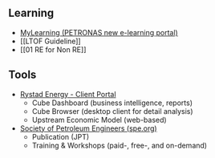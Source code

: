 ## Learning
- [MyLearning (PETRONAS new e-learning portal)](https://petronas.csod.com/LMS/catalog/Welcome.aspx)
- [[LTOF Guideline]]
- [[01 RE for Non RE]]

## Tools
- [Rystad Energy - Client Portal](https://www.rystadenergy.com/clients/)
	- Cube Dashboard (business intelligence, reports)
	- Cube Browser (desktop client for detail analysis)
	- Upstream Economic Model (web-based)
- [Society of Petroleum Engineers (spe.org)](https://www.spe.org/en/)
	- Publication (JPT)
	- Training & Workshops (paid-, free-, and on-demand)